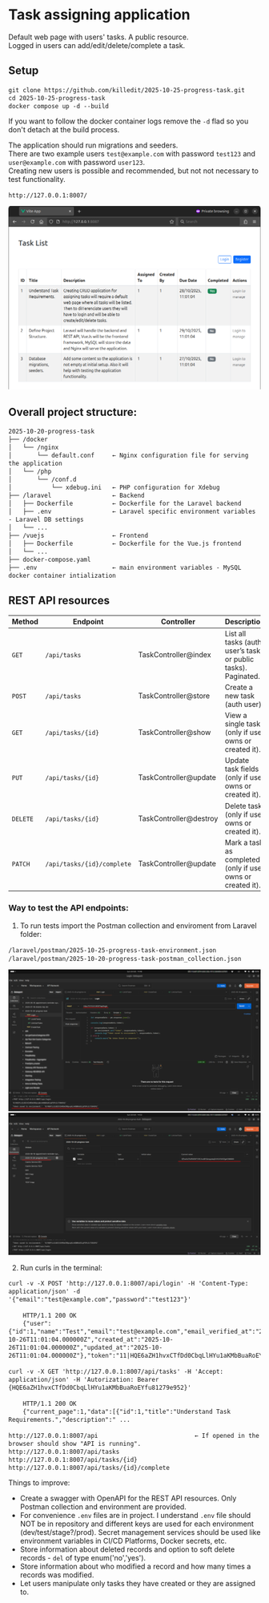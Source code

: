 # Task assigning application

Default web page with users' tasks. A public resource.</br>
Logged in users can add/edit/delete/complete a task.</br>

## Setup
```
git clone https://github.com/killedit/2025-10-25-progress-task.git
cd 2025-10-25-progress-task
docker compose up -d --build
```
If you want to follow the docker container logs remove the `-d` flad so you don't detach at the build process.

The application should run migrations and seeders.</br>
There are two example users `test@example.com` with password `test123` and `user@example.com` with password `user123`.</br>
Creating new users is possible and recommended, but not not necessary to test functionality.

`http://127.0.0.1:8007/`

![Web application landingpage](laravel/resources/images/2025-10-25-progress-task-landing-page.png)

## Overall project structure:

```
2025-10-20-progress-task
├── /docker
│   └── /nginx
│       └── default.conf     ← Nginx configuration file for serving the application
│   └── /php
│       └── /conf.d
│           └── xdebug.ini   ← PHP configuration for Xdebug
├── /laravel                 ← Backend
│   ├── Dockerfile           ← Dockerfile for the Laravel backend
│   ├── .env                 ← Laravel specific environment variables - Laravel DB settings
│   └── ...
├── /vuejs                   ← Frontend
│   ├── Dockerfile           ← Dockerfile for the Vue.js frontend
│   └── ...
├── docker-compose.yaml
├── .env                     ← main environment variables - MySQL docker container intialization
```

## REST API resources

| Method   | Endpoint                   | Controller             | Description                                                    |
| -------- | -------------------------- | ---------------------- | -------------------------------------------------------------- |
| `GET`    | `/api/tasks`               | TaskController@index   | List all tasks (auth user’s tasks or public tasks). Paginated. |
| `POST`   | `/api/tasks`               | TaskController@store   | Create a new task (auth user).                                 |
| `GET`    | `/api/tasks/{id}`          | TaskController@show    | View a single task (only if user owns or created it).          |
| `PUT`    | `/api/tasks/{id}`          | TaskController@update  | Update task fields (only if user owns or created it).          |
| `DELETE` | `/api/tasks/{id}`          | TaskController@destroy | Delete task (only if user owns or created it).                 |
| `PATCH`  | `/api/tasks/{id}/complete` | TaskController@update  | Mark a task as completed (only if user owns or created it).    |

### Way to test the API endpoints:

1. To run tests import the Postman collection and enviroment from Laravel folder:

`/laravel/postman/2025-10-25-progress-task-environment.json` </br>
`/laravel/postman/2025-10-20-progress-task-postman_collection.json`

![Postman collection](laravel/resources/images/2025-10-25-progress-task-postman-collection.png)
![Postman environemtn](laravel/resources/images/2025-10-25-progress-task-postman-environment.png)

2. Run curls in the terminal:
```
curl -v -X POST 'http://127.0.0.1:8007/api/login' -H 'Content-Type: application/json' -d '{"email":"test@example.com","password":"test123"}'

    HTTP/1.1 200 OK
    {"user":{"id":1,"name":"Test","email":"test@example.com","email_verified_at":"2025-10-26T11:01:04.000000Z","created_at":"2025-10-26T11:01:04.000000Z","updated_at":"2025-10-26T11:01:04.000000Z"},"token":"11|HQE6aZH1hvxCTfDd0CbqLlHYu1aKMbBuaRoEYfu81279e952"}

curl -v -X GET 'http://127.0.0.1:8007/api/tasks' -H 'Accept: application/json' -H 'Autorization: Bearer {HQE6aZH1hvxCTfDd0CbqLlHYu1aKMbBuaRoEYfu81279e952}'

    HTTP/1.1 200 OK
    {"current_page":1,"data":[{"id":1,"title":"Understand Task Requirements.","description":" ...

http://127.0.0.1:8007/api                           ← If opened in the browser should show "API is running".
http://127.0.0.1:8007/api/tasks
http://127.0.0.1:8007/api/tasks/{id}
http://127.0.0.1:8007/api/tasks/{id}/complete
```

Things to improve:
- Create a swagger with OpenAPI for the REST API resources. Only Postman collection and environment are provided.
- For convenience `.env` files are in project. I understand `.env` file should NOT be in repository and different keys are used for each environment (dev/test/stage?/prod). Secret management services should be used like environment variables in CI/CD Platforms, Docker secrets, etc.
- Store information about deleted records and option to soft delete records - `del` of type enum('no','yes').
- Store information about who modified a record and how many times a records was modified.
- Let users manipulate only tasks they have created or they are assigned to.